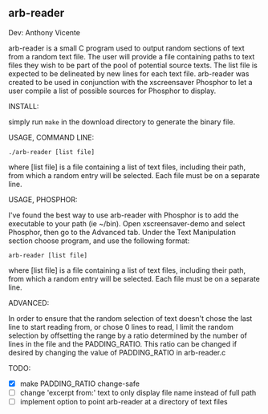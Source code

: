 arb-reader
-----------
Dev: Anthony Vicente

arb-reader is a small C program used to output random sections of text from a random text file. The user will provide a file containing paths to text files they wish to be part of the pool of potential source texts. The list file is expected to be delineated by new lines for each text file. arb-reader was created to be used in conjunction with the xscreensaver Phosphor to let a user compile a list of possible sources for Phosphor to display.

INSTALL:

simply run ```make``` in the download directory to generate the binary file.

USAGE, COMMAND LINE:

    ./arb-reader [list file]

where [list file] is a file containing a list of text files, including their path, from which a random entry will be selected. Each file must be on a separate line.

USAGE, PHOSPHOR:

I've found the best way to use arb-reader with Phosphor is to add the executable to your path (ie ~/bin). Open xscreensaver-demo and select Phosphor, then go to the Advanced tab. Under the Text Manipulation section choose program, and use the following format:

    arb-reader [list file]

where [list file] is a file containing a list of text files, including their path, from which a random entry will be selected. Each file must be on a separate line.

ADVANCED:

In order to ensure that the random selection of text doesn't chose the last line to start reading from, or chose 0 lines to read, I limit the random selection by offsetting the range by a ratio determined by the number of lines in the file and the PADDING_RATIO. This ratio can be changed if desired by changing the value of PADDING_RATIO in arb-reader.c

TODO:

- [x] make PADDING_RATIO change-safe
- [ ] change 'excerpt from:' text to only display file name instead of full path
- [ ] implement option to point arb-reader at a directory of text files
